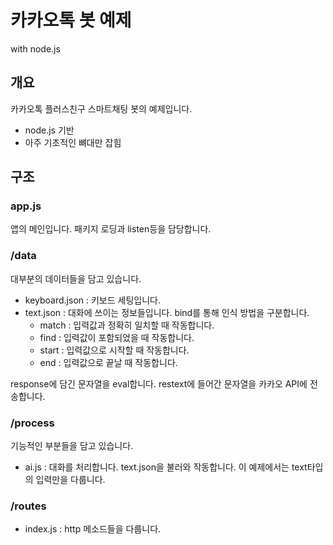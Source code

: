 # 카카오톡 봇 예제
with node.js

## 개요
카카오톡 플러스친구 스마트채팅 봇의 예제입니다.
*   node.js 기반
*   아주 기초적인 뼈대만 잡힘

## 구조
### app.js
앱의 메인입니다.
패키지 로딩과 listen등을 담당합니다.
### /data
대부분의 데이터들을 담고 있습니다.
*   keyboard.json : 키보드 세팅입니다.
*   text.json : 대화에 쓰이는 정보들입니다. bind를 통해 인식 방법을 구분합니다.
    - match : 입력값과 정확히 일치할 때 작동합니다.
    - find : 입력값이 포함되었을 때 작동합니다.
    - start : 입력값으로 시작할 때 작동합니다.
    - end : 입력값으로 끝날 때 작동합니다.

response에 담긴 문자열을 eval합니다. restext에 들어간 문자열을 카카오 API에 전송합니다.

### /process
기능적인 부분들을 담고 있습니다.
*    ai.js : 대화를 처리합니다. text.json을 불러와 작동합니다. 이 예제에서는 text타입의 입력만을 다룹니다.

### /routes
*    index.js : http 메소드들을 다룹니다.
